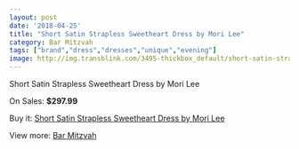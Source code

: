 ```yaml
---
layout: post
date: '2018-04-25'
title: "Short Satin Strapless Sweetheart Dress by Mori Lee"
category: Bar Mitzvah
tags: ["brand","dress","dresses","unique","evening"]
image: http://img.transblink.com/3495-thickbox_default/short-satin-strapless-sweetheart-dress-by-mori-lee.jpg
---
```

Short Satin Strapless Sweetheart Dress by Mori Lee

On Sales: **$297.99**
<a href="https://www.transblink.com/en/bar-mitzvah/1108-short-satin-strapless-sweetheart-dress-by-mori-lee.html"><amp-img layout="responsive" width="600" height="600" src="//img.transblink.com/3495-thickbox_default/short-satin-strapless-sweetheart-dress-by-mori-lee.jpg" alt="Short Satin Strapless Sweetheart Dress by Mori Lee 0" /></a>
<a href="https://www.transblink.com/en/bar-mitzvah/1108-short-satin-strapless-sweetheart-dress-by-mori-lee.html"><amp-img layout="responsive" width="600" height="600" src="//img.transblink.com/3496-thickbox_default/short-satin-strapless-sweetheart-dress-by-mori-lee.jpg" alt="Short Satin Strapless Sweetheart Dress by Mori Lee 1" /></a>

Buy it: [Short Satin Strapless Sweetheart Dress by Mori Lee](https://www.transblink.com/en/bar-mitzvah/1108-short-satin-strapless-sweetheart-dress-by-mori-lee.html "Short Satin Strapless Sweetheart Dress by Mori Lee")

View more: [Bar Mitzvah](https://www.transblink.com/en/2-bar-mitzvah "Bar Mitzvah")